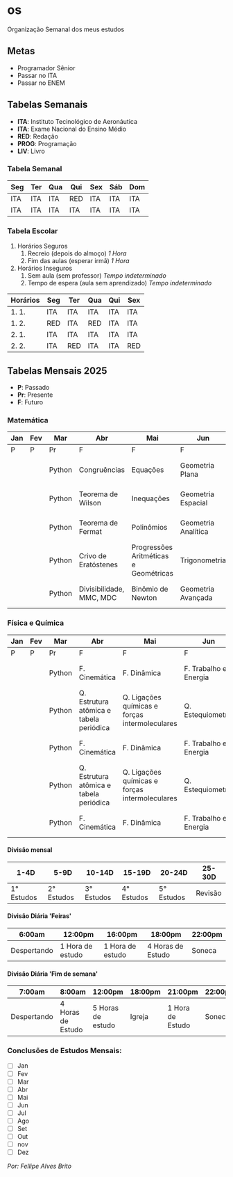 # os
 Organização Semanal dos meus estudos

## Metas
 - Programador Sênior
 - Passar no ITA
 - Passar no ENEM

## Tabelas Semanais
 - **ITA**: Instituto Tecinológico de Aeronáutica
 - **ITA**: Exame Nacional do Ensino Médio
 - **RED**: Redação
 - **PROG**: Programação
 - **LIV**: Livro

 ### Tabela Semanal
  |Seg|Ter|Qua|Qui|Sex|Sáb|Dom|
  |---|---|---|---|---|---|---|
  |ITA|ITA|ITA|RED|ITA|ITA|ITA|
  |ITA|ITA|ITA|ITA|ITA|ITA|ITA|

 ### Tabela Escolar
  1. Horários Seguros
     1. Recreio (depois do almoço) *1 Hora*
     2. Fim das aulas (esperar irmã) *1 Hora*
  2. Horários Inseguros
     1. Sem aula (sem professor) *Tempo indeterminado*
     2. Tempo de espera (aula sem aprendizado) *Tempo indeterminado*

  |Horários|Seg|Ter|Qua|Qui|Sex|
  |--------|---|---|---|---|---|
  |1. 1.|ITA|ITA|ITA|ITA|ITA|
  |1. 2.|RED|ITA|RED|ITA|ITA|
  |2. 1.|ITA|ITA|ITA|ITA|ITA|
  |2. 2.|ITA|RED|ITA|ITA|RED|

## Tabelas Mensais 2025
 - **P**: Passado
 - **Pr**: Presente
 - **F**: Futuro
 ### Matemática
 |Jan|Fev|Mar|Abr|Mai|Jun|Jul|Ago|Set|Out|nov|Dez|
 |---|---|---|---|---|---|---|---|---|---|---|---|
 |P|P|Pr|F|F|F|F|F|F|F|F|F|
 |||Python|Congruências|Equações|Geometria Plana|Princípio Fundamental da Contagem|Funções e Gráficos|Revisão||||
 |||Python|Teorema de Wilson|Inequações|Geometria Espacial|Permutações e Combinações|Funções do 1º e 2º grau|Revisão||||
 |||Python|Teorema de Fermat|Polinômios|Geometria Analítica|Binômio de Newton|Funções exponenciais e logarítmicas|Revisão||||
 |||Python|Crivo de Eratóstenes|Progressões Aritméticas e Geométricas|Trigonometria|Combinatória e Probabilidade|Estudo de gráficos e transformações|Revisão||||
 |||Python|Divisibilidade, MMC, MDC|Binômio de Newton|Geometria Avançada|Combinatória e Probabilidade|Estudo de gráficos e transformações|Revisão||||

 ### Física e Química
 |Jan|Fev|Mar|Abr|Mai|Jun|Jul|Ago|Set|Out|nov|Dez|
 |---|---|---|---|---|---|---|---|---|---|---|---|
 |P|P|Pr|F|F|F|F|F|F|F|F|F|
 |||Python|F. Cinemática|F. Dinâmica|F. Trabalho e Energia|F. Estática e Hidrostática|F. Gravitação Universal|F. Oscilações e Ondas|Revisão||||
 |||Python|Q. Estrutura atômica e tabela periódica|Q. Ligações químicas e forças intermoleculares|Q. Estequiometria|Q. Revisão|Q. Reações químicas e balanceamento|Q. Solubilidade e soluções|Revisão||||
 |||Python|F. Cinemática|F. Dinâmica|F. Trabalho e Energia|F. Estática e Hidrostática|F. Gravitação Universal|F. Oscilações e Ondas|Revisão||||
 |||Python|Q. Estrutura atômica e tabela periódica|Q. Ligações químicas e forças intermoleculares|Q. Estequiometria|Q. Revisão|Q. Reações químicas e balanceamento|Q. Solubilidade e soluções|Revisão||||
 |||Python|F. Cinemática|F. Dinâmica|F. Trabalho e Energia|F. Estática e Hidrostática|F. Gravitação Universal|F. Oscilações e Ondas|Revisão||||

 #### Divisão mensal
 |1-4D|5-9D|10-14D|15-19D|20-24D|25-30D|
 |----|----|------|------|------|------|
 |1° Estudos|2° Estudos|3° Estudos|4° Estudos|5° Estudos|Revisão|

 #### Divisão Diária 'Feiras'
 |6:00am|12:00pm|16:00pm|18:00pm|22:00pm|
 |---|---|---|---|---|
 |Despertando|1 Hora de estudo|1 Hora de estudo|4 Horas de Estudo|Soneca|

 #### Divisão Diária 'Fim de semana'
 |7:00am|8:00am|12:00pm|18:00pm|21:00pm|22:00pm|
 |---|---|---|---|---|---|
 |Despertando|4 Horas de Estudo|5 Horas de estudo|Igreja|1 Hora de Estudo|Soneca|

### Conclusões de Estudos Mensais:
 - [ ] Jan
 - [ ] Fev
 - [ ] Mar
 - [ ] Abr
 - [ ] Mai
 - [ ] Jun
 - [ ] Jul
 - [ ] Ago
 - [ ] Set
 - [ ] Out 
 - [ ] nov
 - [ ] Dez

*Por: Fellipe Alves Brito*